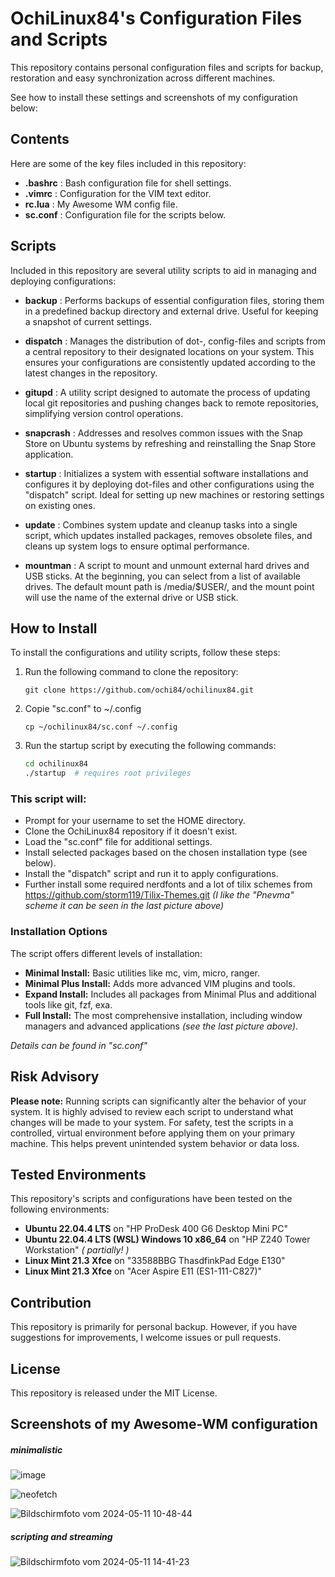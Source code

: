 # OchiLinux84's Configuration Files and Scripts
This repository contains personal configuration files and scripts for backup, restoration and easy synchronization across different machines.

See how to install these settings and screenshots of my configuration below:

## Contents
Here are some of the key files included in this repository:

-  **.bashrc**  : Bash configuration file for shell settings.
-  **.vimrc**   : Configuration for the VIM text editor.
-  **rc.lua**   : My Awesome WM config file.
-  **sc.conf**   : Configuration file for the scripts below.

## Scripts
Included in this repository are several utility scripts to aid in managing and deploying configurations:

-  **backup**    : Performs backups of essential configuration files, storing them in a predefined backup directory and external drive. Useful for keeping a snapshot of current settings.

-  **dispatch**  : Manages the distribution of dot-, config-files and scripts from a central repository to their designated locations on your system. This ensures your configurations are consistently updated according to the latest changes in the repository.

-  **gitupd**    : A utility script designed to automate the process of updating local git repositories and pushing changes back to remote repositories, simplifying version control operations.

-  **snapcrash** : Addresses and resolves common issues with the Snap Store on Ubuntu systems by refreshing and reinstalling the Snap Store application.

-  **startup**   : Initializes a system with essential software installations and configures it by deploying dot-files and other configurations using the "dispatch" script. Ideal for setting up new machines or restoring settings on existing ones.

-  **update**    : Combines system update and cleanup tasks into a single script, which updates installed packages, removes obsolete files, and cleans up system logs to ensure optimal performance.

-  **mountman**  : A script to mount and unmount external hard drives and USB sticks. At the beginning, you can select from a list of available drives. The default mount path is /media/$USER/, and the mount point will use the name of the external drive or USB stick.

## How to Install
To install the configurations and utility scripts, follow these steps:

1. Run the following command to clone the repository:

    `git clone https://github.com/ochi84/ochilinux84.git`

2. Copie "sc.conf" to ~/.config

    `cp ~/ochilinux84/sc.conf ~/.config`

3. Run the startup script by executing the following commands:

    ```bash
    cd ochilinux84
    ./startup  # requires root privileges
    ```

### This script will:
-  Prompt for your username to set the HOME directory.
-  Clone the OchiLinux84 repository if it doesn't exist.
-  Load the "sc.conf" file for additional settings.
-  Install selected packages based on the chosen installation type (see below).
-  Install the "dispatch" script and run it to apply configurations.
-  Further install some required nerdfonts and a lot of tilix schemes from https://github.com/storm119/Tilix-Themes.git *(I like the "Pnevma" scheme it can be seen in the last picture above)*

### Installation Options
The script offers different levels of installation:

-  **Minimal Install:** Basic utilities like mc, vim, micro, ranger.
-  **Minimal Plus Install:** Adds more advanced VIM plugins and tools.
-  **Expand Install:** Includes all packages from Minimal Plus and additional tools like git, fzf, exa.
-  **Full Install:** The most comprehensive installation, including window managers and advanced applications *(see the last picture above)*.

*Details can be found in "sc.conf"*

## Risk Advisory
**Please note:** Running scripts can significantly alter the behavior of your system. It is highly advised to review each script to understand what changes will be made to your system. For safety, test the scripts in a controlled, virtual environment before applying them on your primary machine. This helps prevent unintended system behavior or data loss.

## Tested Environments
This repository's scripts and configurations have been tested on the following environments:

- **Ubuntu 22.04.4 LTS** on "HP ProDesk 400 G6 Desktop Mini PC"
- **Ubuntu 22.04.4 LTS (WSL) Windows 10 x86_64** on "HP Z240 Tower Workstation" *( partially! )*
- **Linux Mint 21.3 Xfce** on "33588BBG ThasdfinkPad Edge E130"
- **Linux Mint 21.3 Xfce** on "Acer Aspire E11 (ES1-111-C827)"

## Contribution
This repository is primarily for personal backup. However, if you have suggestions for improvements, I welcome issues or pull requests.

## License
This repository is released under the MIT License.

## Screenshots of my Awesome-WM configuration
##### minimalistic
![image](https://github.com/ochi84/github/assets/168211337/18199c3a-3833-4363-8f97-92efea49b6ce)

![neofetch](https://github.com/ochi84/github/assets/168211337/a08bb1ab-34ef-4ef5-a57b-9b1d7aecae57)

![Bildschirmfoto vom 2024-05-11 10-48-44](https://github.com/ochi84/github/assets/168211337/67025829-6154-4ac9-94d8-b9801aca98fc)
##### scripting and streaming
![Bildschirmfoto vom 2024-05-11 14-41-23](https://github.com/ochi84/github/assets/168211337/a6ad592d-1fa2-4afa-89bb-59bc89cbaaef)
